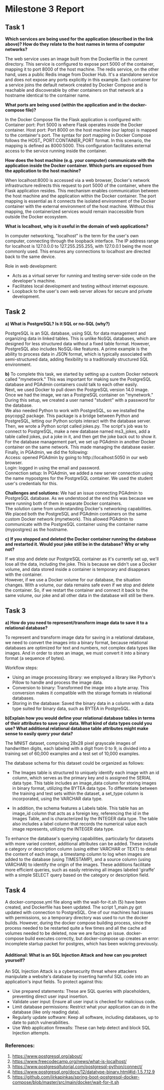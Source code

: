 # Milestone 3 Report

## Task 1

**Which services are being used for the application (described in the link above)? How do they relate to the host names in terms of computer networks?**  

The web service uses an image built from the Dockerfile in the current directory. This service is configured to expose port 5000 of the container, mapping it to port 8000 of the host machine​​.
The redis service, on the other hand, uses a public Redis image from Docker Hub. It's a standalone service and does not expose any ports explicitly in this example.
Each container for a service joins the default network created by Docker Compose and is reachable and discoverable by other containers on that network at a hostname identical to the container name​.

**What ports are being used (within the application and in the docker-compose file)?**  

In the Docker Compose file  the Flask application is configured with:
Container port: Port 5000 is where Flask operates inside the Docker container. 
Host port: Port 8000 on the host machine (our laptop) is mapped to the container's port. 
The syntax for port mapping in Docker Compose follows the HOST_ PORT:CONTAINER_PORT format. In this scenario, the mapping is defined as 8000:5000. This configuration facilitates external access to the service running inside the container.
 

**How does the host machine (e.g. your computer) communicate with the application inside the Docker container. Which ports are exposed from the application to the host machine?**  

When localhost:8000 is accessed via a web browser, Docker's network infrastructure redirects this request to port 5000 of the container, where the Flask application resides. This mechanism enables communication between the host machine and the application within the Docker container. The port mapping is essential as it connects the isolated environment of the Docker container with the external environment of the host machine. Without this mapping, the containerized services would remain inaccessible from outside the Docker ecosystem.

**What is localhost, why is it useful in the domain of web applications?**

In computer networking, "localhost" is the term for the user's own computer, connecting through the loopback interface. The IP address range for localhost is 127.0.0.0 to 127.255.255.255, with 127.0.0.1 being the most commonly used. This ensures any connections to localhost are directed back to the same device.

Role in web development:
* Acts as a virtual server for running and testing server-side code on the developer's machine.
* Facilitates local development and testing without internet exposure.
* Loopback to the user's own web server allows for secure and private development.

## Task 2

**a) What is PostgreSQL? Is it SQL or no-SQL (why?)**  

PostgreSQL is an SQL database, using SQL for data management and organizing data in linked tables. This is unlike NoSQL databases, which are designed for less structured data without a fixed table format. However, PostgreSQL also includes NoSQL-like features. A prime example is the ability to process data in JSON format, which is typically associated with semi-structured data, adding flexibility to a traditionally structured SQL environment.

**b)**
To complete this task, we started by setting up a custom Docker network called "mynetwork." This was important for making sure the PostgreSQL database and PGAdmin containers could talk to each other easily.  
Next, we used Docker to pull down the PostgreSQL version 14.0 image. Once we had the image, we ran a PostgreSQL container on "mynetwork." During this setup, we created a user named "student" with a password for the database.  
We also needed Python to work with PostgreSQL, so we installed the psycopg2 package. This package is a bridge between Python and PostgreSQL, letting our Python scripts interact with the database server.  
Then, we wrote a Python script called jokes.py. The script's job was to connect to PostgreSQL, make a new database named ms3_jokes, add a table called jokes, put a joke in it, and then get the joke back out to show it.  
For the database management part, we set up PGAdmin in another Docker container on the same network. This made managing the database easier.  
Finally, in PGAdmin, we did the following:  
Access: opened PGAdmin by going to http://localhost:5050 in our web browser.  
Login: logged in using the email  and password.  
Connection setup: In PGAdmin, we added a new server connection using the name mypostgres for the PostgreSQL container. We used the student user's credentials for this.  

**Challenges and solutions:**
We had  an issue connecting PGAdmin to PostgreSQL database. As we understood at the end this was because we were running both of them in separate Docker containers.  
The solution came from understanding Docker's networking capabilities. We placed both the PostgreSQL and PGAdmin containers on the same custom Docker network (mynetwork). This allowed PGAdmin to communicate with the PostgreSQL container using the container name (mypostgres) as the hostname. 

**c) If you stopped and deleted the Docker container running the database and restarted it. Would your joke still be in the database? Why or why not?**  

If we stop and delete our PostgreSQL container as it's currently set up, we'll lose all the data, including the joke. This is because we didn't use a Docker volume, and data stored inside a container is temporary and disappears with the container.  
However, if we use a Docker volume for our database, the situation changes. With a volume, our data remains safe even if we stop and delete the container. So, if we restart the container and connect it back to the same volume, our joke and all other data in the database will still be there.

## Task 3

**a) How do you need to represent/transform image data to save it to a relational database?**  

To represent and transform image data for saving in a relational database, we need to convert the images into a binary format, because relational databases are optimized for text and numbers, not complex data types like images. And in order to store an image, we must convert it into a binary format (a sequence of bytes).

Workflow steps:

* Using an image processing library: we employed a library like Python's Pillow to handle and process the image data.
* Conversion to binary: Transformed the image into a byte array. This conversion makes it compatible with the storage formats in relational databases.
* Storing in the database: Saved the binary data in a column with a data type suited for binary data, such as BYTEA in PostgreSQL.


**b)Explain how you would define your relational database tables in terms of their attributes to save your data. What kind of data types could you use? What additional relational database table attributes might make sense to easily query your data?**

The MNIST dataset, comprising 28x28 pixel grayscale images of handwritten digits, each labeled with a digit from 0 to 9, is divided into a training set of 60,000 examples and a test set of 10,000 examples.  

The database schema for this dataset could be organized as follows:  

* The Images table is structured to uniquely identify each image with an id column, which serves as the primary key and is assigned the SERIAL data type. This table includes an image_data column for storing images in binary format, utilizing the BYTEA data type. To differentiate between the training and test sets within the dataset, a set_type column is incorporated, using the VARCHAR data type.

* In addition, the schema features a Labels table. This table has an image_id column that acts as a foreign key, referencing the id in the Images Table, and is characterized by the INTEGER data type. The table also includes a label column that records the numerical value each image represents, utilizing the INTEGER data type.  

To enhance the database's querying capabilities, particularly for datasets with more varied content, additional attributes can be added. These include a category or description column (using either VARCHAR or TEXT) to detail the content of each image, a timestamp column to log when images are added to the database (using TIMESTAMP), and a source column (using VARCHAR) to identify the origin of the images. These additions facilitate more efficient queries, such as easily retrieving all images labeled 'giraffe' with a simple SELECT query based on the category or description field.
## Task 4

A docker-compose.yml file along with the wait-for-it.sh (5) have been created, and Dockerfile has been updated. 
The script 1_main.py got updated with connection to PostgreSQL.
One of our machines had issues with permissions, so a temporary directory was used to run the docker builds. 
However, during the docker compose building process, since the process needed to be restarted quite a few times and all the cache ad volumes needed to be deleted, now we are facing an issue.
docker-compose build executes correctly, but docker-compose up creates an error: incomplete startup packet for postgres, which has been wokring previously.

#### Additional: What is an SQL Injection Attack and how can you protect yourself?

An SQL Injection Attack is a cybersecurity threat where attackers manipulate a website's database by inserting harmful SQL code into an application's input fields. To protect against this:  

* Use prepared statements: These are SQL queries with placeholders, preventing direct user input insertion.
* Validate user input: Ensure all user input is checked for malicious code.
* Limit database permissions: Restrict what your application can do in the database (like only reading data).
* Regularly update software: Keep all software, including databases, up to date to patch vulnerabilities.
* Use Web application firewalls: These can help detect and block SQL Injection attempts.

### References:

1. https://www.postgresql.org/about/
2. https://www.freecodecamp.org/news/what-is-localhost/
3. https://www.postgresqltutorial.com/postgresql-python/connect/
4. https://www.postgresql.org/docs/12/datatype-binary.html#id-1.5.7.12.9
5. https://github.com/jirkapinkas/spring-boot-postgresql-docker-compose/blob/master/src/main/docker/wait-for-it.sh

